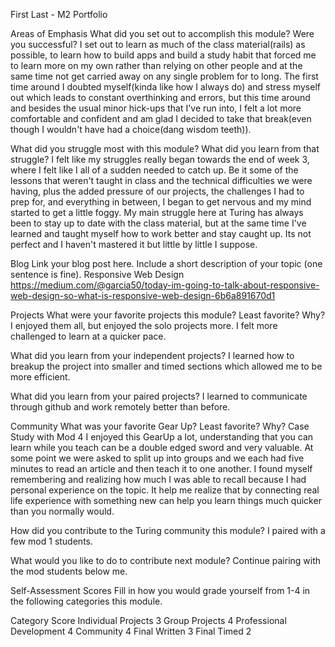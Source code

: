 First Last - M2 Portfolio

Areas of Emphasis
What did you set out to accomplish this module? Were you successful?
  I set out to learn as much of the class material(rails) as possible, to learn how to build apps and build a study habit that forced me to learn more on my own rather than relying on other people and at the same time not get carried away on any single problem for to long. The first time around I doubted myself(kinda like how I always do) and stress myself out which leads to constant overthinking and errors, but this time around and besides the usual minor hick-ups that I've run into, I felt a lot more comfortable and confident and am glad I decided to take that break(even though I wouldn't have had a choice(dang wisdom teeth)).  


What did you struggle most with this module? What did you learn from that struggle?
  I felt like my struggles really began towards the end of week 3, where I felt like I all of a sudden needed to catch up. Be it some of the lessons that weren't taught in class and the technical difficulties we were having, plus the added pressure of our projects, the challenges I had to prep for, and everything in between, I began to get nervous and my mind started to get a little foggy. My main struggle here at Turing has always been to stay up to date with the class material, but at the same time I've learned and taught myself how to work better and stay caught up. Its not perfect and I haven't mastered it but little by little I suppose. 


Blog
  Link your blog post here. Include a short description of your topic (one sentence is fine).
  Responsive Web Design
  https://medium.com/@garcia50/today-im-going-to-talk-about-responsive-web-design-so-what-is-responsive-web-design-6b6a891670d1


Projects
What were your favorite projects this module? Least favorite? Why?
  I enjoyed them all, but enjoyed the solo projects more. I felt more challenged to learn at a quicker pace.

What did you learn from your independent projects?
  I learned how to breakup the project into smaller and timed sections which allowed me to be more efficient. 

What did you learn from your paired projects?
  I learned to communicate through github and work remotely better than before.  


Community
What was your favorite Gear Up? Least favorite? Why?
  Case Study with Mod 4
  I enjoyed this GearUp a lot, understanding that you can learn while you teach can be a double edged sword and very valuable.
  At some point we were asked to split up into groups and we each had five minutes to read an article and then teach it to one another. I found myself remembering and realizing how much I was able to recall because I had personal experience on the topic. It help me realize that by connecting real life experience with something new can help you learn things much quicker than you normally would.

How did you contribute to the Turing community this module?
  I paired with a few mod 1 students. 

What would you like to do to contribute next module?
  Continue pairing with the mod students below me. 



Self-Assessment Scores
Fill in how you would grade yourself from 1-4 in the following categories this module.

Category  Score
Individual Projects 3
Group Projects 4 
Professional Development 4
Community 4
Final Written 3
Final Timed 2




